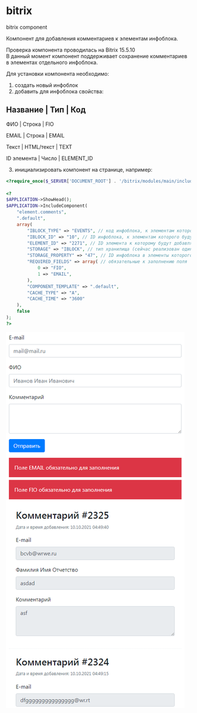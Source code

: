 # bitrix
bitrix component

Компонент для добавления комментариев к элементам инфоблока.

Проверка компонента проводилась на Bitrix 15.5.10       
В данный момент компонент поддерживает сохранение комментариев в элементах отдельного инфоблока. 

Для установки компонента необходимо:
1. создать новый инфоблок
2. добавить для инфоблока свойства:

Название     | Тип           | Код
----------------------------------------------------
ФИО            | Строка       | FIO

EMAIL          | Строка       | EMAIL

Текст           | HTML/текст | TEXT

ID элемента  | Число        | ELEMENT_ID


3. инициализировать компонент на странице, например:

```php
<?require_once($_SERVER['DOCUMENT_ROOT'] . '/bitrix/modules/main/include/prolog_before.php');?>

<?
$APPLICATION->ShowHead();
$APPLICATION->IncludeComponent(
	"element.comments", 
	".default", 
	array(
		"IBLOCK_TYPE" => "EVENTS", // код инфоблока, к элементам которого будут добавляться комментарии
		"IBLOCK_ID" => "10", // ID инфоблока, к элементам которого будут добавляться комментарии
		"ELEMENT_ID" => "2271", // ID элемента к которому будут добавляться комментарии
		"STORAGE" => "IBLOCK", // тип хранилища (сейчас реализован один тип IBLOCK, но возможно добавление еще нескольких типов: FILE и TABLE)
		"STORAGE_PROPERTY" => "47", // ID инфоблока в элементы которого добавдяются комментарии
		"REQUIRED_FIELDS" => array( // обязательные к заполнению поля
			0 => "FIO",
			1 => "EMAIL",
		),
		"COMPONENT_TEMPLATE" => ".default",
		"CACHE_TYPE" => "A",
		"CACHE_TIME" => "3600"
	),
	false
);
?>
```

![пример работы компонента](https://github.com/mikhailmaku/bitrix/blob/main/bitrix.component.comments.png?raw=true)
